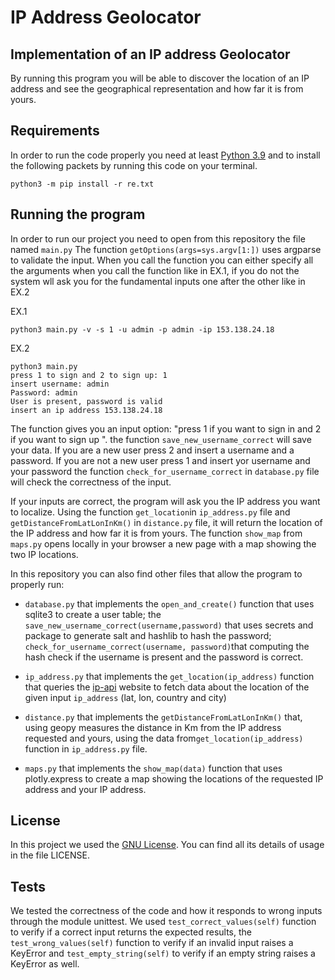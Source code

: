 # IP Address Geolocator
## Implementation of an IP address Geolocator

By running this program you will be able to discover the location of an IP address and see the geographical representation and how far it is from yours. 

## Requirements

In order to run the code properly you need at least [Python 3.9](https://www.python.org/downloads/) and to install the following packets by running this code on your terminal.

```
python3 -m pip install -r re.txt
```

## Running the program

In order to run our project you need to open from this repository the file named ```main.py```
The function ```getOptions(args=sys.argv[1:])``` uses argparse to validate the input. When you call the function you can either specify all the arguments when you call the function like in EX.1, if you do not the system wll ask you for the fundamental inputs one after the other like in EX.2
 
EX.1
```
python3 main.py -v -s 1 -u admin -p admin -ip 153.138.24.18 
```
EX.2
```
python3 main.py 
press 1 to sign and 2 to sign up: 1
insert username: admin
Password: admin
User is present, password is valid
insert an ip address 153.138.24.18
```

The function gives you an input option: "press 1 if you want to sign in and 2 if you want to sign up ". the function ```save_new_username_correct```  will save your data. If you are a new user press 2 and insert a username and a password. If you are not a new user press 1 and insert yor username and your password the function ```check_for_username_correct``` in ```database.py``` file will check the correctness of the input.

If your inputs are correct, the program will ask you the IP address you want to localize. Using the function ```get_location```in ```ip_address.py``` file and ```getDistanceFromLatLonInKm()``` in ```distance.py``` file, it will return the location of the IP address and how far it is from yours. 
The function ```show_map``` from ```maps.py``` opens locally in your browser a new page with a map showing the two IP locations.

In this repository you can also find other files that allow the program to properly run:

* ```database.py``` that implements the ```open_and_create()``` function that uses sqlite3 to create a user table; the ```save_new_username_correct(username,password)``` that uses secrets and package to generate salt and hashlib to hash the password; ```check_for_username_correct(username, password)```that computing the hash check if the username is present and the password is correct.

* ```ip_address.py``` that implements the ```get_location(ip_address)``` function that queries the [ip-api](https://ip-api.com/docs/api:json) website to fetch data about the location of the given input ```ip_address``` (lat, lon, country and city)

* ```distance.py``` that implements the ```getDistanceFromLatLonInKm()``` that, using geopy measures the distance in Km from the IP address requested and yours, using the data from```get_location(ip_address)``` function in ```ip_address.py``` file. 

* ```maps.py``` that implements the ```show_map(data)``` function that uses plotly.express to create a map showing the locations of the requested IP address and your IP address.


## License 
In this project we used the [GNU License](https://www.gnu.org/licenses/gpl-3.0.html). You can find all its details of usage in the file LICENSE.


## Tests 
We tested the correctness of the code and how it responds to wrong inputs through the module unittest. We used ```test_correct_values(self)``` function to verify if a correct input returns the expected results, the ```test_wrong_values(self)``` function to verify if an invalid input raises a KeyError and ```test_empty_string(self)``` to verify if an empty string raises a KeyError as well.
